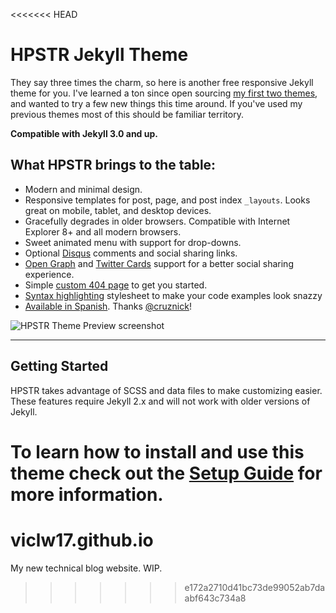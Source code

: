 <<<<<<< HEAD
# HPSTR Jekyll Theme

They say three times the charm, so here is another free responsive Jekyll theme for you. I've learned a ton since open sourcing [my first two themes](https://mademistakes.com/work/jekyll-themes/), and wanted to try a few new things this time around. If you've used my previous themes most of this should be familiar territory.

**Compatible with Jekyll 3.0 and up.**

## What HPSTR brings to the table:

* Modern and minimal design.
* Responsive templates for post, page, and post index `_layouts`. Looks great on mobile, tablet, and desktop devices.
* Gracefully degrades in older browsers. Compatible with Internet Explorer 8+ and all modern browsers.  
* Sweet animated menu with support for drop-downs.
* Optional [Disqus](http://disqus.com) comments and social sharing links.
* [Open Graph](https://developers.facebook.com/docs/opengraph/) and [Twitter Cards](https://dev.twitter.com/docs/cards) support for a better social sharing experience.
* Simple [custom 404 page](http://mmistakes.github.io/hpstr-jekyll-theme/404.html) to get you started.
* [Syntax highlighting](http://mmistakes.github.io/hpstr-jekyll-theme/code-highlighting-post/) stylesheet to make your code examples look snazzy
* [Available in Spanish](https://github.com/cruznick/hpstr-jekyll-theme/tree/es). Thanks [@cruznick](https://github.com/cruznick)!

![HPSTR Theme Preview screenshot](http://mmistakes.github.io/hpstr-jekyll-theme/images/hpstr-jekyll-theme-preview.jpg)

---

## Getting Started

HPSTR takes advantage of SCSS and data files to make customizing easier. These features require Jekyll 2.x and will not work with older versions of Jekyll.

To learn how to install and use this theme check out the [Setup Guide](https://mmistakes.github.io/hpstr-jekyll-theme/theme-setup/) for more information.
=======
# viclw17.github.io

My new technical blog website. WIP.
>>>>>>> e172a2710d41bc73de99052ab7daabf643c734a8
